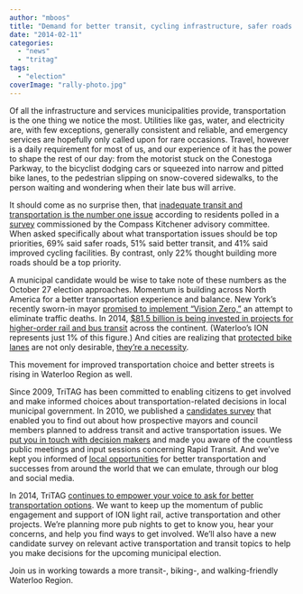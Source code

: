 ```yaml
---
author: "mboos"
title: "Demand for better transit, cycling infrastructure, safer roads as election season begins"
date: "2014-02-11"
categories: 
  - "news"
  - "tritag"
tags: 
  - "election"
coverImage: "rally-photo.jpg"
---
```


Of all the infrastructure and services municipalities provide, transportation is the one thing we notice the most. Utilities like gas, water, and electricity are, with few exceptions, generally consistent and reliable, and emergency services are hopefully only called upon for rare occasions. Travel, however is a daily requirement for most of us, and our experience of it has the power to shape the rest of our day: from the motorist stuck on the Conestoga Parkway, to the bicyclist dodging cars or squeezed into narrow and pitted bike lanes, to the pedestrian slipping on snow-covered sidewalks, to the person waiting and wondering when their late bus will arrive.<!--more-->

It should come as no surprise then, that [inadequate transit and transportation is the number one issue](https://www.cbc.ca/news/canada/kitchener-waterloo/kitchener-residents-say-transit-is-top-concern-survey-1.2509102) according to residents polled in a [survey](https://s3.documentcloud.org/documents/1009180/environics-kitchener-strategic-plan-final-jan-22.pdf) commissioned by the Compass Kitchener advisory committee. When asked specifically about what transportation issues should be top priorities, 69% said safer roads, 51% said better transit, and 41% said improved cycling facilities. By contrast, only 22% thought building more roads should be a top priority.

A municipal candidate would be wise to take note of these numbers as the October 27 election approaches. Momentum is building across North America for a better transportation experience and balance. New York’s recently sworn-in mayor [promised to implement “Vision Zero,”](https://www.streetfilms.org/nyc-mayor-bill-de-blasio-makes-historic-vision-zero-announcement/) an attempt to eliminate traffic deaths. In 2014, [$81.5 billion is being invested in projects for higher-order rail and bus transit](https://www.thetransportpolitic.com/2014/01/05/openings-and-construction-starts-planned-for-2014/) across the continent. (Waterloo’s ION represents just 1% of this figure.) And cities are realizing that [protected bike lanes](https://momentummag.com/features/the-rise-of-the-north-american-protected-bike-lane/) are not only desirable, [they’re a necessity](https://dc.streetsblog.org/2014/01/16/four-reasons-cities-cant-afford-not-to-invest-in-bike-infrastructure/#.Utgpa1fcMlE.twitter).

This movement for improved transportation choice and better streets is rising in Waterloo Region as well.

Since 2009, TriTAG has been committed to enabling citizens to get involved and make informed choices about transportation-related decisions in local municipal government. In 2010, we published a [candidates survey](https://tritag.ca/election2010) that enabled you to find out about how prospective mayors and council members planned to address transit and active transportation issues. We [put you in touch with decision makers](https://tritag.ca/m/lrt) and made you aware of the countless public meetings and input sessions concerning Rapid Transit. And we’ve kept you informed of [local opportunities](https://www.google.com/calendar/embed?src=tritag.ca_cqpciisuut93mukuejf7vc9nfc@group.calendar.google.com&ctz=America/Toronto) for better transportation and successes from around the world that we can emulate, through our blog and social media.

In 2014, TriTAG [continues to empower your voice to ask for better transportation options](https://www.therecord.com/news-story/4347578-grassroots-group-advocates-for-transportation-choices/). We want to keep up the momentum of public engagement and support of ION light rail, active transportation and other projects. We’re planning more pub nights to get to know you, hear your concerns, and help you find ways to get involved. We’ll also have a new candidate survey on relevant active transportation and transit topics to help you make decisions for the upcoming municipal election.

Join us in working towards a more transit-, biking-, and walking-friendly Waterloo Region.

